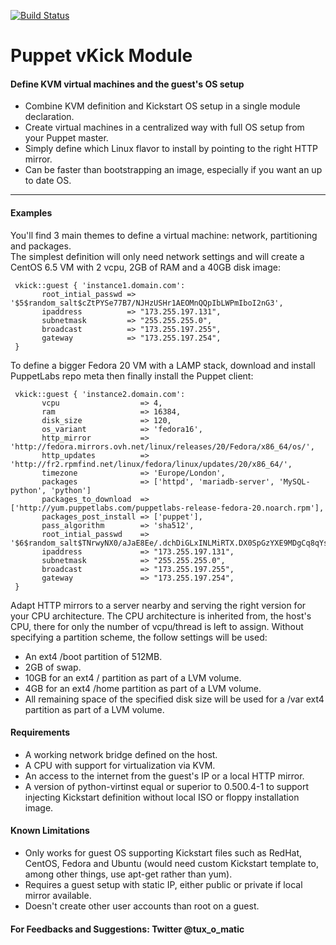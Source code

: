 [![Build Status](https://travis-ci.org/tux-o-matic/puppet-vkick.svg?branch=master)](https://travis-ci.org/tux-o-matic/puppet-vkick)
# Puppet vKick Module #

#### Define KVM virtual machines and the guest's OS setup
- Combine KVM definition and Kickstart OS setup in a single module declaration.
- Create virtual machines in a centralized way with full OS setup from your Puppet master.
- Simply define which Linux flavor to install by pointing to the right HTTP mirror.
- Can be faster than bootstrapping an image, especially if you want an up to date OS.  

-------

#### Examples 
You'll find 3 main themes to define a virtual machine: network, partitioning and packages.  
The simplest definition will only need network settings and will create a CentOS 6.5 VM with 2 vcpu, 2GB of RAM and a 40GB disk image:
```
 vkick::guest { 'instance1.domain.com':
       root_intial_passwd => '$5$random_salt$cZtPYSe77B7/NJHzUSHr1AEOMnQQpIbLWPmIboI2nG3',
       ipaddress          => "173.255.197.131",
       subnetmask         => "255.255.255.0",
       broadcast          => "173.255.197.255",
       gateway            => "173.255.197.254",
 }
```

To define a bigger Fedora 20 VM with a LAMP stack, download and install PuppetLabs repo meta then finally install the Puppet client:
```
 vkick::guest { 'instance2.domain.com':
 	   vcpu		             => 4,
 	   ram		             => 16384,
 	   disk_size             => 120,
 	   os_variant            => 'fedora16',
 	   http_mirror           => 'http://fedora.mirrors.ovh.net/linux/releases/20/Fedora/x86_64/os/',
 	   http_updates          => 'http://fr2.rpmfind.net/linux/fedora/linux/updates/20/x86_64/',
 	   timezone	             => 'Europe/London',
 	   packages              => ['httpd', 'mariadb-server', 'MySQL-python', 'python']
 	   packages_to_download  => ['http://yum.puppetlabs.com/puppetlabs-release-fedora-20.noarch.rpm'],
 	   packages_post_install => ['puppet'],
       pass_algorithm        => 'sha512',
       root_intial_passwd    => '$6$random_salt$TNrwyNX0/aJaE8Ee/.dchDiGLxINLMiRTX.DX0SpGzYXE9MDgCq8qYsEBqBe5pPUKtPTUxoTXJyIgdsWQ1Csp0',
       ipaddress             => "173.255.197.131",
       subnetmask            => "255.255.255.0",
       broadcast             => "173.255.197.255",
       gateway               => "173.255.197.254",
 }
```

Adapt HTTP mirrors to a server nearby and serving the right version for your CPU architecture.
The CPU architecture is inherited from, the host's CPU, there for only the number of vcpu/thread is left to assign.
Without specifying a partition scheme, the follow settings will be used:
- An ext4 /boot partition of 512MB.
- 2GB of swap.
- 10GB for an ext4 / partition as part of a LVM volume.
- 4GB for an ext4 /home partition as part of a LVM volume.
- All remaining space of the specified disk size will be used for a /var ext4 partition as part of a LVM volume.

#### Requirements
- A working network bridge defined on the host.
- A CPU with support for virtualization via KVM.
- An access to the internet from the guest's IP or a local HTTP mirror.
- A version of python-virtinst equal or superior to 0.500.4-1 to support injecting Kickstart definition without local ISO or floppy installation image. 

#### Known Limitations
- Only works for guest OS supporting Kickstart files such as RedHat, CentOS, Fedora and Ubuntu (would need custom Kickstart template to, among other things, use apt-get rather than yum).
- Requires a guest setup with static IP, either public or private if local mirror available.
- Doesn't create other user accounts than root on a guest.

#### For Feedbacks and Suggestions: Twitter @tux_o_matic

